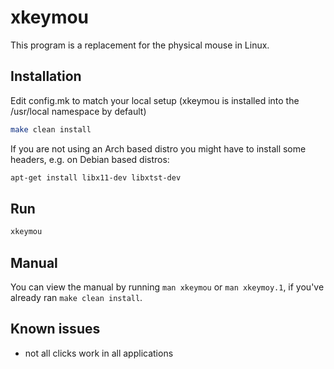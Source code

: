 # xkeymou

This program is a replacement for the physical mouse in Linux.

## Installation

Edit config.mk to match your local setup (xkeymou is installed into
the /usr/local namespace by default)

```bash
make clean install
```

If you are not using an Arch based distro you might have to install some headers,
e.g. on Debian based distros:

```bash
apt-get install libx11-dev libxtst-dev
```

## Run

```bash
xkeymou
```

## Manual

You can view the manual by running `man xkeymou` or `man xkeymoy.1`,
if you've already ran `make clean install`.

## Known issues

- not all clicks work in all applications
